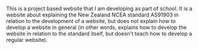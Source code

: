 This is a project based website that I am developing as part of school. It is a website about explaining the New Zealand NCEA standard AS91903 in relation to the development of a website, but does not explain how to develop a website in general (in other words, explains how to develop the website in relation to the standard itself, but doesn't teach how to develop a regular website).
